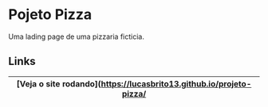
# Pojeto Pizza


Uma lading page de uma pizzaria ficticia.

## Links

| [Veja o site rodando](https://lucasbrito13.github.io/projeto-pizza/
| -
